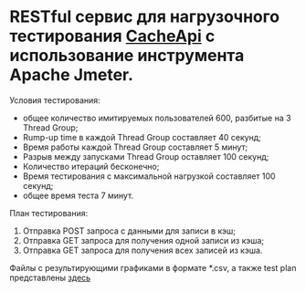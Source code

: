 RESTful сервис для нагрузочного тестирования [CacheApi](https://github.com/rufattabaev/cache-api) с использование инструмента Apache Jmeter.
============================================================================================================================================

Условия тестирования:
- общее количество имитируемых пользователей 600, разбитые на 3 Thread Group;
- Rump-up time в каждой Thread Group составляет 40 секунд;
- Время работы каждой Thread Group составляет 5 минут;
- Разрыв между запусками Thread Group оставляет 100 секунд;
- Количество итераций бесконечно;
- Время тестирования с максимальной нагрузкой составляет 100 секунд;
- общее время теста 7 минут.

План тестирования:
1) Отправка POST запроса с данными для записи в кэш;
2) Отправка GET запроса для получения одной записи из кэша;
3) Отправка GET запроса для получения всех записей из кэша.

Файлы с результирующими графиками в формате *.csv, а также test plan представлены [здесь](https://github.com/rufattabaev/REST-api-for-cache/) 